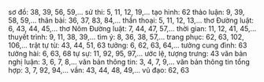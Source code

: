 sơ đồ: 38, 39, 56, 59,...
sử thi: 5, 11, 12, 19,...
tạo hình: 62
thảo luận: 9, 39, 58, 59,...
thân bài: 36, 37, 83, 84,...
thần thoại: 5, 11, 12, 13,...
thơ Đường luật: 6, 43, 44, 45,...
thơ Nôm Đường luật: 7, 44, 47, 57,...
thời gian: 11, 12, 41, 45,...
thuyết trình: 9, 11, 38, 39,...
tìm ý: 8, 36, 38, 57,...
trang phục: 62, 63, 102, 106,...
trật tự từ: 43, 44, 51, 63
tưởng: 6, 62, 63, 64,...
tưởng cung đình: 63
tưởng hài: 6, 63, 68
tự sự: 11, 92, 95, 97,...
ước lệ, tượng trưng: 43
văn bản nghị luận: 3, 6, 7, 8,...
văn bản thông tin: 3, 4, 7, 9,...
văn bản thông tin tổng hợp: 3, 7, 92, 94,...
vần: 43, 44, 48, 49,...
vũ đạo: 62, 63